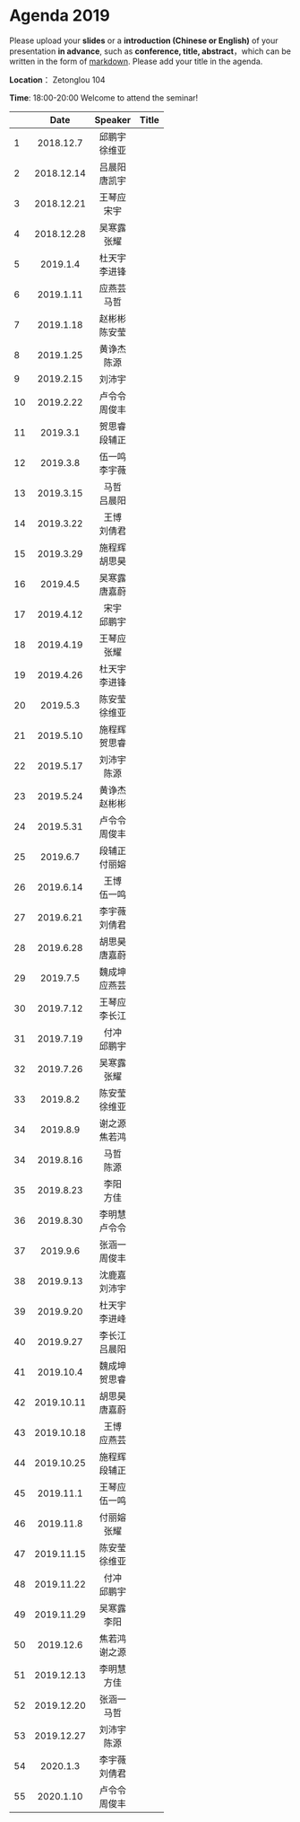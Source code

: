 # Agenda 2019
Please upload your **slides** or a **introduction (Chinese or English)** of your presentation **in advance**,
such as **conference, title, abstract**，which can be written in the form of [markdown](http://sspai.com/25137). Please add your title in the agenda.

**Location**： Zetonglou 104

**Time**: 18:00-20:00  Welcome to attend the seminar!

||Date|Speaker|Title|
|---|:---:|:---:|:---:|
|1|2018.12.7|邱鹏宇 <br>徐维亚|
|2|2018.12.14|吕晨阳<br>唐凯宇|
|3|2018.12.21|王琴应<br>宋宇|
|4|2018.12.28|吴寒露<br>张耀 |
|5|2019.1.4|杜天宇<br>李进锋|
|6|2019.1.11|应燕芸<br> 马哲|
|7|2019.1.18|赵彬彬<br>陈安莹|
|8|2019.1.25|黄诤杰<br>陈源|
|9|2019.2.15|刘沛宇<br>|
|10|2019.2.22|卢令令 <br>周俊丰|
|11|2019.3.1|贺思睿<br>段辅正|
|12|2019.3.8|伍一鸣<br>李宇薇|
|13|2019.3.15|马哲<br>吕晨阳|
|14|2019.3.22|王博<br>刘倩君|
|15|2019.3.29|施程辉<br>胡思昊|
|16|2019.4.5|吴寒露<br>唐嘉蔚|
|17|2019.4.12|宋宇<br>邱鹏宇|
|18|2019.4.19|王琴应<br>张耀|
|19|2019.4.26|杜天宇<br>李进锋|
|20|2019.5.3|陈安莹<br>徐维亚|
|21|2019.5.10|施程辉<br>贺思睿|
|22|2019.5.17|刘沛宇<br>陈源|
|23|2019.5.24|黄诤杰<br>赵彬彬|
|24|2019.5.31|卢令令 <br>周俊丰|
|25|2019.6.7|段辅正<br>付丽嫆|
|26|2019.6.14|王博<br>伍一鸣|
|27|2019.6.21|李宇薇<br>刘倩君|
|28|2019.6.28|胡思昊<br>唐嘉蔚|
|29|2019.7.5|魏成坤<br>应燕芸|
|30|2019.7.12|王琴应<br>李长江|
|31|2019.7.19|付冲<br>邱鹏宇|
|32|2019.7.26|吴寒露<br>张耀|
|33|2019.8.2|陈安莹<br>徐维亚|
|34|2019.8.9|谢之源<br>焦若鸿|
|34|2019.8.16|马哲 <br>陈源|
|35|2019.8.23|李阳<br>方佳|
|36|2019.8.30|李明慧<br>卢令令|
|37|2019.9.6|张涵一 <br>周俊丰
|38|2019.9.13|沈鹿嘉<br>刘沛宇
|39|2019.9.20|杜天宇<br>李进峰
|40|2019.9.27|李长江<br>吕晨阳
|41|2019.10.4|魏成坤<br>贺思睿
|42|2019.10.11|胡思昊<br>唐嘉蔚
|43|2019.10.18|王博<br>应燕芸
|44|2019.10.25|施程辉<br>段辅正
|45|2019.11.1|王琴应<br>伍一鸣
|46|2019.11.8|付丽嫆<br>张耀
|47|2019.11.15|陈安莹<br>徐维亚
|48|2019.11.22|付冲<br>邱鹏宇
|49|2019.11.29|吴寒露<br>李阳
|50|2019.12.6|焦若鸿<br>谢之源
|51|2019.12.13|李明慧<br>方佳
|52|2019.12.20|张涵一<br>马哲
|53|2019.12.27|刘沛宇<br>陈源
|54|2020.1.3|李宇薇<br>刘倩君|
|55|2020.1.10|卢令令<br>周俊丰



